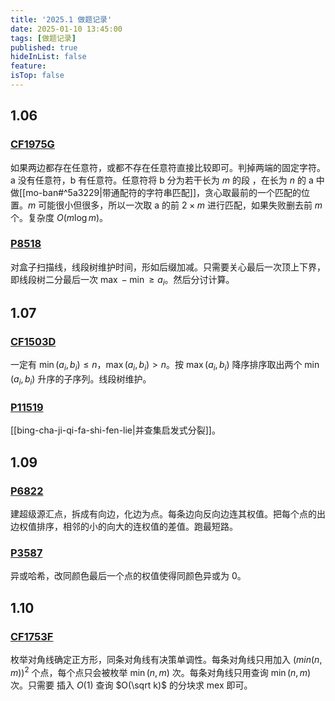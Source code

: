 ```yaml
---
title: '2025.1 做题记录'
date: 2025-01-10 13:45:00
tags: [做题记录]
published: true
hideInList: false
feature: 
isTop: false
---
```



## 1.06

### [CF1975G](https://www.luogu.com.cn/problem/CF1975G)

如果两边都存在任意符，或都不存在任意符直接比较即可。判掉两端的固定字符。a 没有任意符，b 有任意符。任意符将 b 分为若干长为 $m$ 的段 ，在长为 $n$ 的 a 中做[[mo-ban#^5a3229|带通配符的字符串匹配]]，贪心取最前的一个匹配的位置。$m$ 可能很小但很多，所以一次取 a 的前 $2\times m$ 进行匹配，如果失败删去前 $m$ 个。复杂度 $O(m\log m)$。

### [P8518](https://www.luogu.com.cn/problem/P8518)

对盒子扫描线，线段树维护时间，形如后缀加减。只需要关心最后一次顶上下界，即线段树二分最后一次 $\max-\min\ge a_i$。然后分讨计算。

## 1.07

### [CF1503D](https://www.luogu.com.cn/problem/CF1503D)

一定有 $\min (a_i,b_i)\le n$，$\max(a_i,b_i)>n$。按 $\max(a_i,b_i)$ 降序排序取出两个 $\min(a_i,b_i)$ 升序的子序列。线段树维护。

### [P11519](https://www.luogu.com.cn/problem/P11519)

[[bing-cha-ji-qi-fa-shi-fen-lie|并查集启发式分裂]]。

## 1.09

### [P6822](https://www.luogu.com.cn/problem/P6822)

建超级源汇点，拆成有向边，化边为点。每条边向反向边连其权值。把每个点的出边权值排序，相邻的小的向大的连权值的差值。跑最短路。

### [P3587](https://www.luogu.com.cn/problem/P3587)

异或哈希，改同颜色最后一个点的权值使得同颜色异或为 $0$。

## 1.10

### [CF1753F](https://www.luogu.com.cn/problem/CF1753F)

枚举对角线确定正方形，同条对角线有决策单调性。每条对角线只用加入 $(min(n,m))^2$ 个点，每个点只会被枚举 $\min(n,m)$ 次。每条对角线只用查询 $\min(n,m)$ 次。只需要 插入 $O(1)$ 查询 $O(\sqrt k)$ 的分块求 mex 即可。